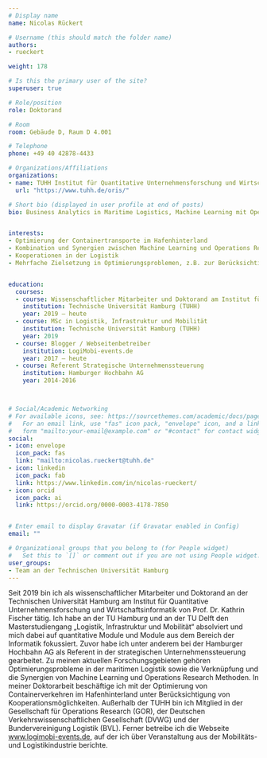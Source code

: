 ```yaml
---
# Display name
name: Nicolas Rückert

# Username (this should match the folder name)
authors:
- rueckert

weight: 178

# Is this the primary user of the site?
superuser: true

# Role/position
role: Doktorand

# Room
room: Gebäude D, Raum D 4.001

# Telephone
phone: +49 40 42878-4433

# Organizations/Affiliations
organizations:
- name: TUHH Institut für Quantitative Unternehmensforschung und Wirtschaftsinformatik
  url: "https://www.tuhh.de/oris/"

# Short bio (displayed in user profile at end of posts)
bio: Business Analytics in Maritime Logistics, Machine Learning mit Operations Research, Optimierung in der Hinterlandlogistik


interests:
- Optimierung der Containertransporte im Hafenhinterland
- Kombination und Synergien zwischen Machine Learning und Operations Research
- Kooperationen in der Logistik
- Mehrfache Zielsetzung in Optimierungsproblemen, z.B. zur Berücksichtigung von Emissionen


education:
  courses:
  - course: Wissenschaftlicher Mitarbeiter und Doktorand am Institut für Quantitative Unternehmensforschung und Wirtschaftsinformatik
    institution: Technische Universität Hamburg (TUHH)
    year: 2019 – heute
  - course: MSc in Logistik, Infrastruktur und Mobilität 
    institution: Technische Universität Hamburg (TUHH)
    year: 2019
  - course: Blogger / Webseitenbetreiber
    institution: LogiMobi-events.de
    year: 2017 – heute
  - course: Referent Strategische Unternehmenssteuerung
    institution: Hamburger Hochbahn AG
    year: 2014-2016



# Social/Academic Networking
# For available icons, see: https://sourcethemes.com/academic/docs/page-builder/#icons
#   For an email link, use "fas" icon pack, "envelope" icon, and a link in the
#   form "mailto:your-email@example.com" or "#contact" for contact widget.
social:
- icon: envelope
  icon_pack: fas
  link: "mailto:nicolas.rueckert@tuhh.de"
- icon: linkedin
  icon_pack: fab
  link: https://www.linkedin.com/in/nicolas-rueckert/
- icon: orcid
  icon_pack: ai
  link: https://orcid.org/0000-0003-4178-7850


# Enter email to display Gravatar (if Gravatar enabled in Config)
email: ""

# Organizational groups that you belong to (for People widget)
#   Set this to `[]` or comment out if you are not using People widget.
user_groups:
- Team an der Technischen Universität Hamburg
---
```


Seit 2019 bin ich als wissenschaftlicher Mitarbeiter und Doktorand an der Technischen Universität Hamburg am Institut für Quantitative Unternehmensforschung und Wirtschaftsinformatik von Prof. Dr. Kathrin Fischer tätig. Ich habe an der TU Hamburg und an der TU Delft den Masterstudiengang „Logistik, Infrastruktur und Mobilität“ absolviert und mich dabei auf quantitative Module und Module aus dem Bereich der Informatik fokussiert. Zuvor habe ich unter anderem bei der Hamburger Hochbahn AG als Referent in der strategischen Unternehmenssteuerung gearbeitet. 
Zu meinen aktuellen Forschungsgebieten gehören Optimierungsprobleme in der maritimen Logistik sowie die Verknüpfung und die Synergien von Machine Learning und Operations Research Methoden. In meiner Doktorarbeit beschäftige ich mit der Optimierung von Containerverkehren im Hafenhinterland unter Berücksichtigung von Kooperationsmöglichkeiten.
Außerhalb der TUHH bin ich Mitglied in der Gesellschaft für Operations Research (GOR), der Deutschen Verkehrswissenschaftlichen Gesellschaft (DVWG) und der Bundervereinigung Logistik (BVL). Ferner betreibe ich die Webseite www.logimobi-events.de, auf der ich über Veranstaltung aus der Mobilitäts- und Logistikindustrie berichte.
